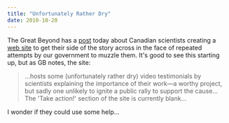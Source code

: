 ```yaml
---
title: "Unfortunately Rather Dry"
date: 2010-10-20
---
```

The Great Beyond has a <a href="http://blogs.nature.com/news/thegreatbeyond/2010/10/canadian_scientists_fight_back.html">post</a> today about Canadian scientists creating a <a href="http://www.publicscience.ca/portal/page/portal/science">web site</a> to get their side of the story across in the face of repeated attempts by our government to muzzle them. It's good to see this starting up, but as GB notes, the site:
<blockquote>…hosts some (unfortunately rather dry) video testimonials by scientists  explaining the importance of their work—a worthy project, but sadly  one unlikely to ignite a public rally to support the cause…The 'Take action!'  section of the site is currently blank…</blockquote>
I wonder if they could use some help…
